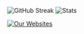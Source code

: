 <p align="center">
  
![GitHub Streak](https://streak-stats.demolab.com/?user=our-websites-bot&theme=hacker)
![Stats](https://github-readme-stats.vercel.app/api/top-langs/?username=our-websites-bot&layout=compact&theme=tokyonight)
</p>

[![Our Websites](https://cdn.shapes.lol/spook/logo.png)](https://github.com/our-websites)
